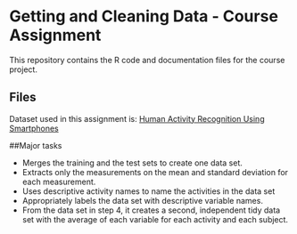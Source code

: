 Getting and Cleaning Data - Course Assignment
=============================================

This repository contains the R code and documentation files for the course project. 

## Files
Dataset used in this assignment is: [Human Activity Recognition Using Smartphones](http://archive.ics.uci.edu/ml/datasets/Human+Activity+Recognition+Using+Smartphones)


##Major tasks
* Merges the training and the test sets to create one data set.
* Extracts only the measurements on the mean and standard deviation for each measurement. 
* Uses descriptive activity names to name the activities in the data set
* Appropriately labels the data set with descriptive variable names. 
* From the data set in step 4, it creates a second, independent tidy data set with the average of each variable for each activity and each subject.